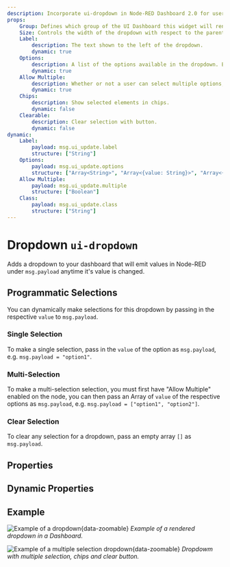 ```yaml
---
description: Incorporate ui-dropdown in Node-RED Dashboard 2.0 for user selections and dynamic content filtering.
props:
    Group: Defines which group of the UI Dashboard this widget will render in.
    Size: Controls the width of the dropdown with respect to the parent group. Maximum value is the width of the group.
    Label:
        description: The text shown to the left of the dropdown.
        dynamic: true
    Options:
        description: A list of the options available in the dropdown. Each row defines a `label` (shown in the dropdown) and `value` (emitted on selection) property.
        dynamic: true
    Allow Multiple:
        description: Whether or not a user can select multiple options, if so, checkboxes are shown, and value is emitted in an array.
        dynamic: true
    Chips:
        description: Show selected elements in chips.
        dynamic: false        
    Clearable:
        description: Clear selection with button.
        dynamic: false        
dynamic:
    Label:
        payload: msg.ui_update.label
        structure: ["String"]
    Options:
        payload: msg.ui_update.options
        structure: ["Array<String>", "Array<{value: String}>", "Array<{value: String, label: String}>"]
    Allow Multiple:
        payload: msg.ui_update.multiple
        structure: ["Boolean"]
    Class:
        payload: msg.ui_update.class
        structure: ["String"]
---
```


<script setup>
</script>

# Dropdown `ui-dropdown`

Adds a dropdown to your dashboard that will emit values in Node-RED under `msg.payload` anytime it's value is changed.

## Programmatic Selections

You can dynamically make selections for this dropdown by passing in the respective `value` to `msg.payload`.

### Single Selection

To make a single selection, pass in the `value` of the option as `msg.payload`, e.g. `msg.payload = "option1"`.

### Multi-Selection

 To make a multi-selection selection, you must first have "Allow Multiple" enabled on the node, you can then pass an Array of `value` of the respective options as `msg.payload`, e.g. `msg.payload = ["option1", "option2"]`.

### Clear Selection

 To clear any selection for a dropdown, pass an empty array `[]` as `msg.payload`.

## Properties

<PropsTable/>

## Dynamic Properties

<DynamicPropsTable/>

## Example

![Example of a dropdown](/images/node-examples/ui-dropdown.png "Example of a dropdown"){data-zoomable}
*Example of a rendered dropdown in a Dashboard.*

![Example of a multiple selection dropdown](/images/node-examples/ui-dropdown-multi-chips-clearable.png "Example of a multiple selection dropdown"){data-zoomable}
*Dropdowm with multiple selection, chips and clear button.*
